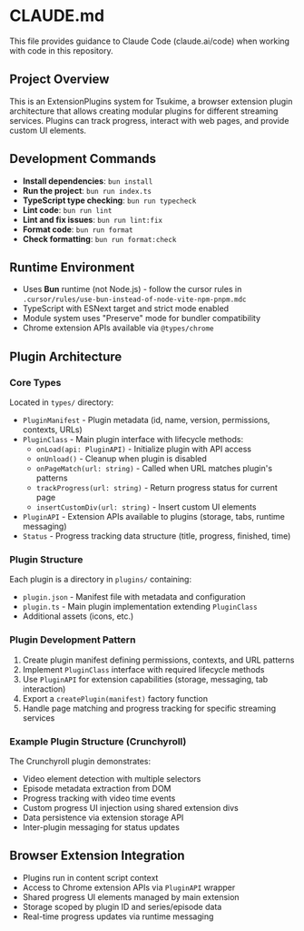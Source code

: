 # CLAUDE.md

This file provides guidance to Claude Code (claude.ai/code) when working with code in this repository.

## Project Overview

This is an ExtensionPlugins system for Tsukime, a browser extension plugin architecture that allows creating modular plugins for different streaming services. Plugins can track progress, interact with web pages, and provide custom UI elements.

## Development Commands

- **Install dependencies**: `bun install`
- **Run the project**: `bun run index.ts`
- **TypeScript type checking**: `bun run typecheck`
- **Lint code**: `bun run lint`
- **Lint and fix issues**: `bun run lint:fix`
- **Format code**: `bun run format`
- **Check formatting**: `bun run format:check`

## Runtime Environment

- Uses **Bun** runtime (not Node.js) - follow the cursor rules in `.cursor/rules/use-bun-instead-of-node-vite-npm-pnpm.mdc`
- TypeScript with ESNext target and strict mode enabled
- Module system uses "Preserve" mode for bundler compatibility
- Chrome extension APIs available via `@types/chrome`

## Plugin Architecture

### Core Types

Located in `types/` directory:

- `PluginManifest` - Plugin metadata (id, name, version, permissions, contexts, URLs)
- `PluginClass` - Main plugin interface with lifecycle methods:
  - `onLoad(api: PluginAPI)` - Initialize plugin with API access
  - `onUnload()` - Cleanup when plugin is disabled
  - `onPageMatch(url: string)` - Called when URL matches plugin's patterns
  - `trackProgress(url: string)` - Return progress status for current page
  - `insertCustomDiv(url: string)` - Insert custom UI elements
- `PluginAPI` - Extension APIs available to plugins (storage, tabs, runtime messaging)
- `Status` - Progress tracking data structure (title, progress, finished, time)

### Plugin Structure

Each plugin is a directory in `plugins/` containing:

- `plugin.json` - Manifest file with metadata and configuration
- `plugin.ts` - Main plugin implementation extending `PluginClass`
- Additional assets (icons, etc.)

### Plugin Development Pattern

1. Create plugin manifest defining permissions, contexts, and URL patterns
2. Implement `PluginClass` interface with required lifecycle methods
3. Use `PluginAPI` for extension capabilities (storage, messaging, tab interaction)
4. Export a `createPlugin(manifest)` factory function
5. Handle page matching and progress tracking for specific streaming services

### Example Plugin Structure (Crunchyroll)

The Crunchyroll plugin demonstrates:

- Video element detection with multiple selectors
- Episode metadata extraction from DOM
- Progress tracking with video time events
- Custom progress UI injection using shared extension divs
- Data persistence via extension storage API
- Inter-plugin messaging for status updates

## Browser Extension Integration

- Plugins run in content script context
- Access to Chrome extension APIs via `PluginAPI` wrapper
- Shared progress UI elements managed by main extension
- Storage scoped by plugin ID and series/episode data
- Real-time progress updates via runtime messaging
